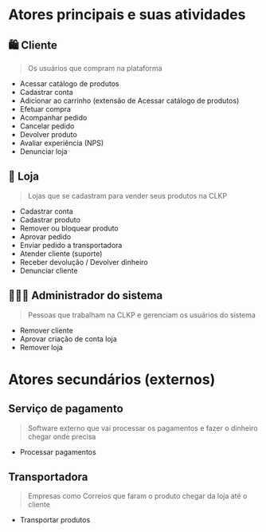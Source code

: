 
# Atores principais e suas atividades

## 🛍️ Cliente
> Os usuários que compram na plataforma

- Acessar catálogo de produtos
- Cadastrar conta
- Adicionar ao carrinho (extensão de Acessar catálogo de produtos)
- Efetuar compra
- Acompanhar pedido
- Cancelar pedido
- Devolver produto
- Avaliar experiência (NPS)
- Denunciar loja


## 🏬 Loja
> Lojas que se cadastram para vender seus produtos na CLKP

- Cadastrar conta
- Cadastrar produto
- Remover ou bloquear produto
- Aprovar pedido
- Enviar pedido a transportadora
- Atender cliente (suporte)
- Receber devolução / Devolver dinheiro
- Denunciar cliente


## 👩🏻‍💼 Administrador do sistema
> Pessoas que trabalham na CLKP e gerenciam os usuários do sistema

- Remover cliente
- Aprovar criação de conta loja
- Remover loja


# Atores secundários (externos)

## Serviço de pagamento
> Software externo que vai processar os pagamentos e fazer o dinheiro chegar onde precisa

- Processar pagamentos

## Transportadora
> Empresas como Correios que faram o produto chegar da loja até o cliente

- Transportar produtos